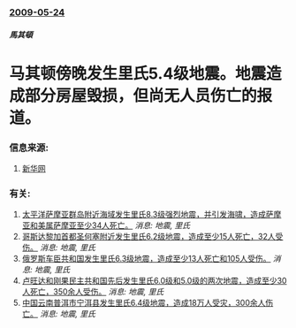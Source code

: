 ### [2009-05-24](/news/2009/05/24/index.md)

##### 馬其頓
# 马其顿傍晚发生里氏5.4级地震。地震造成部分房屋毁损，但尚无人员伤亡的报道。




### 信息来源:

1. [新华网](http://news.xinhuanet.com/world/2009-05/25/content_11428654.htm)

### 有关:

1. [太平洋萨摩亚群岛附近海域发生里氏8.3级强烈地震，并引发海啸，造成萨摩亚和美属萨摩亚至少34人死亡。](/news/2009/09/29/太平洋萨摩亚群岛附近海域发生里氏83级强烈地震-并引发海啸-造成萨摩亚和美属萨摩亚至少34人死亡.md) _消息: 地震, 里氏_
2. [哥斯达黎加首都圣何塞附近发生里氏6.2级地震，造成至少15人死亡，32人受伤。](/news/2009/01/8/哥斯达黎加首都圣何塞附近发生里氏62级地震-造成至少15人死亡-32人受伤.md) _消息: 地震, 里氏_
3. [俄罗斯车臣共和国发生里氏6.3级地震，造成至少13人死亡和105人受伤。](/news/2008/10/11/俄罗斯车臣共和国发生里氏63级地震-造成至少13人死亡和105人受伤.md) _消息: 地震, 里氏_
4. [卢旺达和刚果民主共和国先后发生里氏6.0级和5.0级的两次地震，造成至少30人死亡，350余人受伤。](/news/2008/02/3/卢旺达和刚果民主共和国先后发生里氏60级和50级的两次地震-造成至少30人死亡-350余人受伤.md) _消息: 地震, 里氏_
5. [中国云南普洱市宁洱县发生里氏6.4级地震，造成18万人受灾，300余人伤亡。](/news/2007/06/3/中国云南普洱市宁洱县发生里氏64级地震-造成18万人受灾-300余人伤亡.md) _消息: 地震, 里氏_
